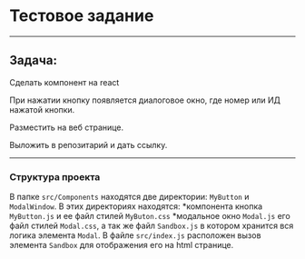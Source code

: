 # Тестовое задание
***
## Задача: 
Сделать компонент на react

При нажатии кнопку появляется диалоговое окно, где номер или ИД нажатой
кнопки.

Разместить на веб странице.

Выложить в репозитарий и дать ссылку.
***
### Структура проекта 

В папке `src/Components` находятся две директории: `MyButton` и `ModalWindow`. В этих директориях находятся:
*компонента кнопка `MyButton.js` и ее файл стилей `MyButon.css` 
*модальное окно `Modal.js` его файл стилей `Modal.css`, а так же файл `Sandbox.js` в котором хранится вся логика 
элемента `Modal`. 
В файле `src/index.js` расположен вызов элемента `Sandbox` для отображения его на html странице. 

